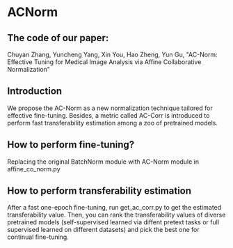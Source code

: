 # ACNorm
## The code of our paper:
Chuyan Zhang, Yuncheng Yang, Xin You, Hao Zheng, Yun Gu, "AC-Norm: Effective Tuning for Medical Image Analysis via Affine Collaborative Normalization"

## Introduction
We propose the AC-Norm as a new normalization technique tailored for effective fine-tuning. Besides, a metric called AC-Corr is introduced to perform fast transferability estimation among a zoo of pretrained models.

## How to perform fine-tuning?
Replacing the original BatchNorm module with AC-Norm module in affine_co_norm.py

## How to perform transferability estimation
After a fast one-epoch fine-tuning, run get_ac_corr.py to get the estimated transferability value. Then, you can rank the 
transferability values of diverse pretrained models (self-supervised learned via diffent pretext tasks or full supervised learned on different datasets) and pick the best one for continual fine-tuning.

